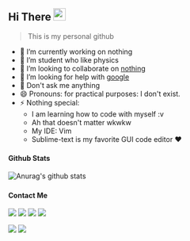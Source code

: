 ## Hi There <img src="https://github.com/TheDudeThatCode/TheDudeThatCode/blob/master/Assets/Hi.gif" width="25px">
  > This is my personal github
- 🔭 I’m currently working on nothing
- 🌱 I’m student who like physics
- 👯 I’m looking to collaborate on [nothing](kklmfir.home.blog)
- 🤔 I’m looking for help with [google](google.com)
- 💬 Don't ask me anything
- 😄 Pronouns: for practical purposes: I don't exist.
- ⚡ Nothing special: 
   * I am learning how to code with myself :v
   * Ah that doesn't matter wkwkw
   * My IDE: Vim
   * Sublime-text is my favorite GUI code editor ❤️

#### Github Stats <img src="https://media.giphy.com/media/AynUwd5uKhIevEWx54/giphy.gif" width="16px" heigh="18px">
![Anurag's github stats](https://github-readme-stats.vercel.app/api?username=kklmfir&show_icons=true&theme=radical)<br>

#### Contact Me <img src="https://media.giphy.com/media/cHw1sFUAfZcZfcLjq9/giphy.gif" width="16px">
<!--Personal-->
[![](https://img.shields.io/badge/Facebook-blue?logo=Facebook&logoColor=blue&labelColor=white)](https://m.facebook.com/Almfarka70)
[![](https://img.shields.io/badge/Instagram-purple?logo=Instagram&logoColor=Red&labelColor=white)](https://instagram.com/kklmfir)
[![](https://img.shields.io/reddit/user-karma/link/kklmfir?color=white&label=reddit&logo=reddit&style=social)](http://reddit.com/u/kklmfir)
[![](https://img.shields.io/badge/Telegram-blue?logo=Telegram&logoColor=blue&labelColor=white)](https://t.me/kklmfir) <br/>
<!--Channel-->
[![](https://img.shields.io/badge/Channel-blue?logo=Telegram&logoColor=blue&labelColor=white)](https://t.me/T3l3grannIn9p0lurrr)
[![](https://img.shields.io/badge/Channel-blue?logo=Telegram&logoColor=blue&labelColor=white)](https://t.me/Ch4nn3lNPC)

<!--
**Kklmfir/Kklmfir** is a ✨ _special_ ✨ repository because its `README.md` (this file) appears on your GitHub profile.

Here are some ideas to get you started:

- 🔭 I’m currently working on ...
- 🌱 I’m currently learning ...
- 👯 I’m looking to collaborate on ...
- 🤔 I’m looking for help with ...
- 💬 Ask me about ...
- 📫 How to reach me: ...
- 😄 Pronouns: ...
- ⚡ Fun fact: ...
-->
